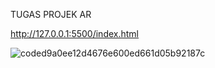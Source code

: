 TUGAS PROJEK AR




http://127.0.0.1:5500/index.html


![coded9a0ee12d4676e600ed661d05b92187c](https://github.com/Cokyhabeahan/augmented-reality/assets/133130468/9da8914f-e6af-4fe2-a4bb-1140af434584)
